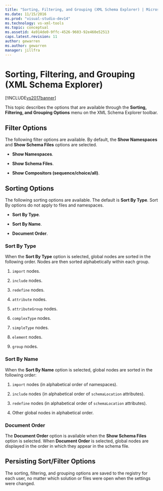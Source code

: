 ```yaml
---
title: "Sorting, Filtering, and Grouping (XML Schema Explorer) | Microsoft Docs"
ms.date: 11/15/2016
ms.prod: "visual-studio-dev14"
ms.technology: vs-xml-tools
ms.topic: conceptual
ms.assetid: 4a914de0-9ffc-4526-9603-92e460e52513
caps.latest.revision: 11
author: gewarren
ms.author: gewarren
manager: jillfra
---
```

# Sorting, Filtering, and Grouping (XML Schema Explorer)
[!INCLUDE[vs2017banner](../includes/vs2017banner.md)]

  
This topic describes the options that are available through the **Sorting, Filtering, and Grouping Options** menu on the XML Schema Explorer toolbar.  
  
## Filter Options  
 The following filter options are available. By default, the **Show Namespaces** and **Show Schema Files** options are selected.  
  
-   **Show Namespaces**.  
  
-   **Show Schema Files**.  
  
-   **Show Compositors (sequence/choice/all)**.  
  
## Sorting Options  
 The following sorting options are available. The default is **Sort By Type**. Sort By options do not apply to files and namespaces.  
  
-   **Sort By Type**.  
  
-   **Sort By Name**.  
  
-   **Document Order**.  
  
### Sort By Type  
 When the **Sort By Type** option is selected, global nodes are sorted in the following order. Nodes are then sorted alphabetically within each group.  
  
1.  `import` nodes.  
  
2.  `include` nodes.  
  
3.  `redefine` nodes.  
  
4.  `attribute` nodes.  
  
5.  `attributeGroup` nodes.  
  
6.  `complexType` nodes.  
  
7.  `simpleType` nodes.  
  
8.  `element` nodes.  
  
9. `group` nodes.  
  
### Sort By Name  
 When the **Sort By Name** option is selected, global nodes are sorted in the following order:  
  
1.  `import` nodes (in alphabetical order of namespaces).  
  
2.  `include` nodes (in alphabetical order of `schemaLocation` attributes).  
  
3.  `redefine` nodes (in alphabetical order of `schemaLocation` attributes).  
  
4.  Other global nodes in alphabetical order.  
  
### Document Order  
 The **Document Order** option is available when the **Show Schema Files** option is selected. When **Document Order** is selected, global nodes are displayed in the order in which they appear in the schema file.  
  
## Persisting Sort/Filter Options  
 The sorting, filtering, and grouping options are saved to the registry for each user, no matter which solution or files were open when the settings were changed.
